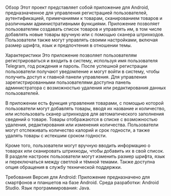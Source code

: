 Обзор
Этот проект представляет собой приложение для Android, предназначенное для управления регистрацией пользователей, аутентификацией, примечаниями к товарам, сканированием товаров и различными административными функциями. Приложение позволяет пользователям создавать список товаров и управлять им, в том числе добавлять новые товары вручную или с помощью сканера штрихкодов. Пользователи также могут управлять своими настройками, включая размер шрифта, язык и предпочтения в отношении темы.

Характеристики
Это приложение позволяет пользователям регистрироваться и входить в систему, используя имя пользователя Telegram, год рождения и пароль. После успешной регистрации пользователи получают уведомление и могут войти в систему, чтобы получить доступ к главной панели управления. Для управления зарегистрированными пользователями доступна панель администратора с возможностью удаления или редактирования данных пользователей.

В приложении есть функция управления товарами, с помощью которой пользователи могут добавлять товары, вводя их название и количество, или использовать сканер штрихкодов для автоматического заполнения сведений о товаре. Товары отображаются в списке с возможностью удаления, редактирования или изменения количества. Пользователи могут отслеживать количество калорий и срок годности, а также удалять товары с истекшим сроком годности.

Кроме того, пользователи могут вручную вводить информацию о товарах или сканировать штрихкоды, чтобы добавить их в свой список. В разделе настроек пользователи могут изменить размер шрифта, язык и переключаться между светлой и тёмной темами. Также доступна опция обращения в службу технической поддержки.

Требования
Версия для Android: Приложение предназначено для смартфонов и планшетов на базе Android.
Среда разработки: Android Studio.
Язык программирования: Java.
